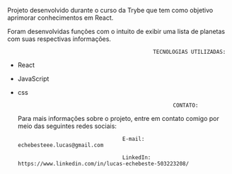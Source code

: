 Projeto desenvolvido durante o curso da Trybe que tem como objetivo aprimorar conhecimentos em React.
 
Foram desenvolvidas funções com o intuito de exibir uma lista de planetas com suas respectivas informações.


                                                  TECNOLOGIAS UTILIZADAS:
- React
- JavaScript
- css

                                                       CONTATO:

  Para mais informações sobre o projeto, entre em contato comigo por meio das seguintes redes sociais:
  
                                       E-mail: echebesteee.lucas@gmail.com
  
                                       LinkedIn: https://www.linkedin.com/in/lucas-echebeste-503223208/
